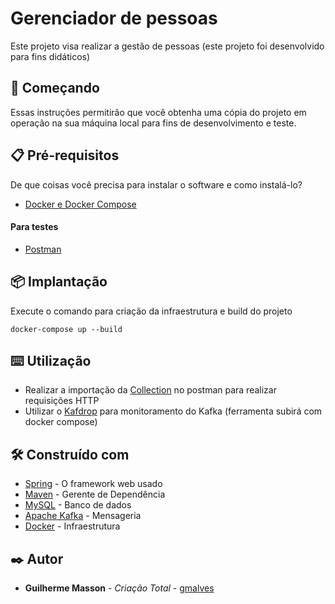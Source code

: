 # Gerenciador de pessoas

Este projeto visa realizar a gestão de pessoas (este projeto foi desenvolvido para fins didáticos)

## 🚀 Começando

Essas instruções permitirão que você obtenha uma cópia do projeto em operação na sua máquina local para fins de desenvolvimento e teste.

## 📋 Pré-requisitos

De que coisas você precisa para instalar o software e como instalá-lo?

* [Docker e Docker Compose](https://docs.docker.com/get-docker/)

#### Para testes

* [Postman](https://www.postman.com/downloads/)


## 📦 Implantação

Execute o comando para criação da infraestrutura e build do projeto

```
docker-compose up --build
```

## ⌨️  Utilização

* Realizar a importação da [Collection](./src/main/resources/collection) no postman para realizar requisições HTTP
* Utilizar o [Kafdrop](http://localhost:19000) para monitoramento do Kafka (ferramenta subirá com docker compose)

## 🛠️ Construído com

* [Spring](https://spring.io/) - O framework web usado
* [Maven](https://maven.apache.org/) - Gerente de Dependência
* [MySQL](https://www.mysql.com/) - Banco de dados
* [Apache Kafka](https://kafka.apache.org/) - Mensageria
* [Docker](https://www.docker.com/) - Infraestrutura

## ✒️ Autor

* **Guilherme Masson** - *Criação Total* - [gmalves](https://github.com/gmalves)

